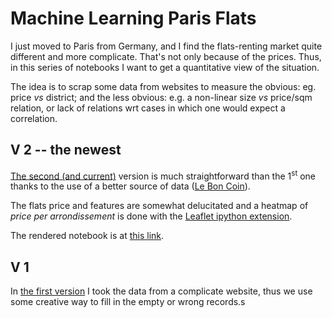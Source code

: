 
# Machine Learning Paris Flats

I just moved to Paris from Germany, and I find the flats-renting market quite different and more complicate.
That's not only because of the prices. Thus, in this series of notebooks I want to get a quantitative view of the situation.

The idea is to scrap some data from websites to measure  the obvious:  eg. price _vs_ district; and the less obvious: e.g. a non-linear size _vs_ price/sqm relation, or lack of relations wrt cases in which one would expect a correlation.

## V 2 -- the newest
[The second (and current)](v2/) version is much straightforward than the 1<sup>st</sup> one thanks to the use of a better source of data ([Le Bon Coin](leboncoin.fr)).

The flats price and features are somewhat delucitated and a heatmap of *price per arrondissement* is done with the [Leaflet ipython extension](https://github.com/ellisonbg/ipyleaflet).

The rendered notebook is at [this link](v2/rendered/LBC-simple.html).

## V 1
In [the first version](v1/) I took the data from a complicate website, thus we use some creative way to fill in the empty or wrong records.s
